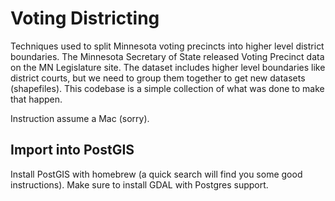 # Voting Districting

Techniques used to split Minnesota voting precincts into higher level district boundaries.  The Minnesota Secretary of State released Voting Precinct data on the MN Legislature site.  The dataset includes higher level boundaries like district courts, but we need to group them together to get new datasets (shapefiles).  This codebase is a simple collection of what was done to make that happen.

Instruction assume a Mac (sorry).

## Import into PostGIS

Install PostGIS with homebrew (a quick search will find you some good instructions).  Make sure to install GDAL with Postgres support.
